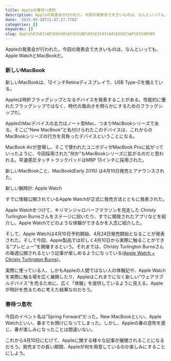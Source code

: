 ```yaml
---
title: Appleの春待つ息吹
description: Appleの発表会が行われた。今回の発表会で大きいものは、なんといっても、Apple WatchとMacBookだ。
date: '2015-03-10T11:47:17.770Z'
categories: []
keywords: []
slug: Apple%E3%81%AE%E6%98%A5%E5%BE%85%E3%81%A4%E6%81%AF%E5%90%B9
---
```

Appleの発表会が行われた。今回の発表会で大きいものは、なんといっても、Apple WatchとMacBookだ。

### 新しいMacBook

新しいMacBookは、12インチRetinaディスプレイで、USB Type-Cを備えている。

Appleは時折フラッグシップとなるデバイスを発表することがある。性能的に優れたフラッグシップではなく、時代の風向きを明らかにするためのフラッグシップだ。

AppleのMacデバイスの主力はノート型Mac、つまりMacBookシリーズである。そこに”New MacBook”と名付けられたこのデバイスは、これからのMacBookシリーズの行方を背負ったデバイスということになる。

MacBook Airが登場し、そこで使われたユニボディがMacBook Proに拡がっていったように、今回採用された”何か”もMacBookシリーズに拡がるのだと思われる。早速感圧タッチトラックパッドはMBP 13インチに採用された。

新しいMacBookこと、MacBook(Early 2015) は4月10日発売とアナウンスされた。

新しい腕時計: Apple Watch

すでに情報公開されているApple Watchが正式に発売方法とともに発表された。

Apple Watchをつけて、キリマンジャロハーフマラソンを完走した Christy Turlington Burnsさんをステージに招いたり、すでに開発されたアプリなどを紹介し、Apple Watchでどのような体験ができるかを入念に紹介した。

そして、Apple Watchは4月10日予約開始、4月24日発売開始となることが発表された。そして今回、Apple製品では珍しく4月10日から実際に触ることができる”プレビュー”を開催するという。それまでは、Christy Turlington Burnsさんの毎週公開されるという記事が楽しめるようになっている([Apple Watch + Christy Turlington Burns](https://www.apple.com/jp/watch/christy-turlington-burns/))。

実際に使っている人、しかもAppleの人間ではない人の体験記や、Apple Watchを実際に触る場を広く展開したり、Appleはこれまでになく新しい”ウェアラブルデバイス”を売るために、広く「体験」を提供しているように見える。Appleが時計を売るために考えた結果なのだろう。

### 春待つ息吹

今回のイベント名は”Spring Forward”だった。New MacBookといい、Apple Watchといい、春までお預けになってしまった。しかし、Appleの春の息吹を感じ、春が楽しみになったことは間違いない。

これから4月10日にむけて、Appleに関する様々な記事が展開されることになるだろう。発売までの長い期間、Appleが何を用意しているのか楽しみにすることにしよう。